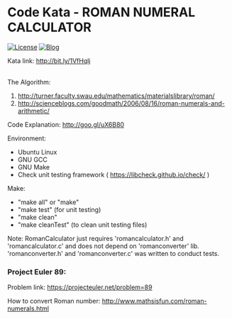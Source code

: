 
# Code Kata - ROMAN NUMERAL CALCULATOR  
[![License](https://img.shields.io/badge/license-MIT-red)](https://opensource.org/licenses/MIT)
[![Blog](https://img.shields.io/badge/blog-post-yellow)](https://mirzafahad.github.io/2017-01-28-code-kata/)

Kata link: http://bit.ly/1VfHqlj  

<br>The Algorithm: <br>
1) http://turner.faculty.swau.edu/mathematics/materialslibrary/roman/ <br>
2) http://scienceblogs.com/goodmath/2006/08/16/roman-numerals-and-arithmetic/ <br>

Code Explanation: http://goo.gl/uX6B80 <br>

Environment:
- Ubuntu Linux
- GNU GCC
- GNU Make
- Check unit testing framework ( https://libcheck.github.io/check/ )

Make:
- "make all" or "make"
- "make test" (for unit testing)
- "make clean"
- "make cleanTest" (to clean unit testing files)

Note: RomanCalculator just requires 'romancalculator.h' and 'romancalculator.c' and does not depend on 'romanconverter' lib.
'romanconverter.h' and 'romanconverter.c' was written to conduct tests.

### Project Euler 89:

Problem link: https://projecteuler.net/problem=89

How to convert Roman number: http://www.mathsisfun.com/roman-numerals.html
